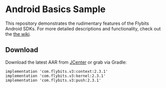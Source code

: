 Android Basics Sample
======

This repository demonstrates the rudimentary features of the Flybits Android SDKs. For more detailed descriptions and functionality, check out the [the wiki](https://github.com/flybits/android-basics/wiki).

Download
--------
Download the latest AAR from [JCenter](https://bintray.com/flybits-inc/v3) or grab via Gradle:

    implementation 'com.flybits.v3:context:2.3.1'
    implementation 'com.flybits.v3:kernel:2.3.1'
    implementation 'com.flybits.v3:push:2.3.1'
